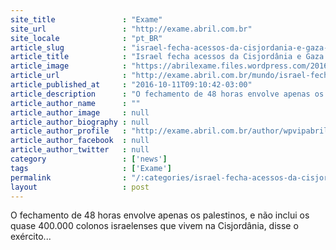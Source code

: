 ```yaml
---
site_title               : "Exame"
site_url                 : "http://exame.abril.com.br"
site_locale              : "pt_BR"
article_slug             : "israel-fecha-acessos-da-cisjordania-e-gaza-para-yom-kippur"
article_title            : "Israel fecha acessos da Cisjordânia e Gaza para Yom Kippur"
article_image            : "https://abrilexame.files.wordpress.com/2016/10/size_960_16_9_judeus-ultra-ortodoxos-rezam-em-celebracao-do-yom-kippur-o-dia-do-grande-perdao-em-israel-no-dia-10-10-2016.jpg?quality=70&strip=all&w=960"
article_url              : "http://exame.abril.com.br/mundo/israel-fecha-acessos-a-cisjordania-e-gaza-para-yom-kippur/"
article_published_at     : "2016-10-11T09:10:42-03:00"
article_description      : "O fechamento de 48 horas envolve apenas os palestinos, e não inclui os quase 400.000 colonos israelenses que vivem na Cisjordânia, disse o exército..."
article_author_name      : ""
article_author_image     : null
article_author_biography : null
article_author_profile   : "http://exame.abril.com.br/author/wpvipabril/"
article_author_facebook  : null
article_author_twitter   : null
category                 : ['news']
tags                     : ['Exame']
permalink                : "/:categories/israel-fecha-acessos-da-cisjordania-e-gaza-para-yom-kippur/"
layout                   : post
---
```


O fechamento de 48 horas envolve apenas os palestinos, e não inclui os quase 400.000 colonos israelenses que vivem na Cisjordânia, disse o exército...
